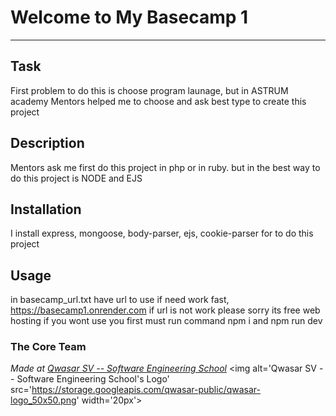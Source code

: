 # Welcome to My Basecamp 1
***

## Task
First problem to do this is choose program launage, but in ASTRUM academy Mentors helped me to choose and ask best type to create this project

## Description
Mentors ask me first do this project in php or in ruby. but in the best way to do this project is NODE and EJS

## Installation
I install express, mongoose, body-parser, ejs, cookie-parser for to do this project

## Usage
in basecamp_url.txt have url to use if need work fast,
https://basecamp1.onrender.com
if url is not work please sorry its free web hosting
if you wont use you first must run command npm i and npm run dev


### The Core Team


<span><i>Made at <a href='https://qwasar.io'>Qwasar SV -- Software Engineering School</a></i></span>
<span><img alt='Qwasar SV -- Software Engineering School's Logo' src='https://storage.googleapis.com/qwasar-public/qwasar-logo_50x50.png' width='20px'></span>
